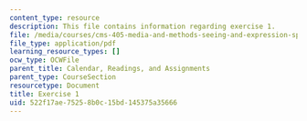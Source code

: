 ```yaml
---
content_type: resource
description: This file contains information regarding exercise 1.
file: /media/courses/cms-405-media-and-methods-seeing-and-expression-spring-2013/522f17ae75258b0c15bd145375a35666_MITCMS_405S13_exercise_1.pdf
file_type: application/pdf
learning_resource_types: []
ocw_type: OCWFile
parent_title: Calendar, Readings, and Assignments
parent_type: CourseSection
resourcetype: Document
title: Exercise 1
uid: 522f17ae-7525-8b0c-15bd-145375a35666
---
```

